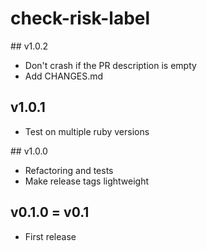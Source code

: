 # check-risk-label

## v1.0.2

 * Don't crash if the PR description is empty
 * Add CHANGES.md

## v1.0.1

 * Test on multiple ruby versions

## v1.0.0

 * Refactoring and tests
 * Make release tags lightweight

## v0.1.0 = v0.1

 * First release

